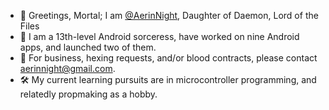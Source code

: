 - 👋 Greetings, Mortal; I am [@AerinNight](https://github.com/AerinNight), Daughter of Daemon, Lord of the Files
- 🔮 I am a 13th-level Android sorceress, have worked on nine Android apps, and launched two of them.
- 📧 For business, hexing requests, and/or blood contracts, please contact [aerinnight@gmail.com](mailto:aerinnight@gmail.com).
- 🛠 My current learning pursuits are in microcontroller programming, and relatedly propmaking as a hobby.
